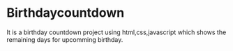 # Birthdaycountdown
It is a birthday countdown project using html,css,javascript which shows the remaining days for upcomming birthday.
